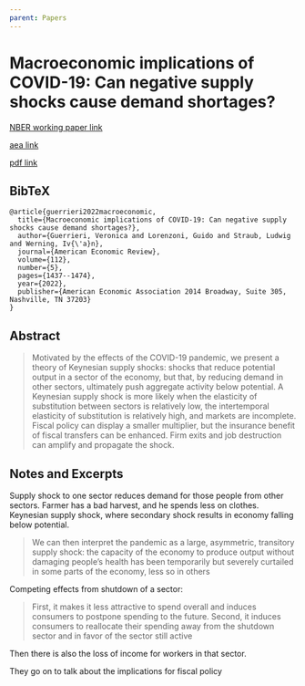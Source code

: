 ```yaml
---
parent: Papers
---
```


# Macroeconomic implications of COVID-19: Can negative supply shocks cause demand shortages?

[NBER working paper link](https://www.nber.org/papers/w26918)

[aea link](https://www.aeaweb.org/articles?id=10.1257/aer.20201063)

[pdf link](https://scholar.harvard.edu/sites/scholar.harvard.edu/files/straub/files/glsw_published.pdf)



## BibTeX
```
@article{guerrieri2022macroeconomic,
  title={Macroeconomic implications of COVID-19: Can negative supply shocks cause demand shortages?},
  author={Guerrieri, Veronica and Lorenzoni, Guido and Straub, Ludwig and Werning, Iv{\'a}n},
  journal={American Economic Review},
  volume={112},
  number={5},
  pages={1437--1474},
  year={2022},
  publisher={American Economic Association 2014 Broadway, Suite 305, Nashville, TN 37203}
}
```

## Abstract

> Motivated by the effects of the COVID-19 pandemic, we present a theory of Keynesian supply shocks: shocks that reduce potential output in a sector of the economy, but that, by reducing demand in other sectors, ultimately push aggregate activity below potential. A Keynesian supply shock is more likely when the elasticity of substitution between sectors is relatively low, the intertemporal elasticity of substitution is relatively high, and markets are incomplete. Fiscal policy can display a smaller multiplier, but the insurance benefit of fiscal transfers can be enhanced. Firm exits and job destruction can amplify and propagate the shock.

## Notes and Excerpts

Supply shock to one sector reduces demand for those people from other sectors.
Farmer has a bad harvest, and he spends less on clothes.
Keynesian supply shock, where secondary shock results in economy falling below potential.



> We can then interpret 
the pandemic as a large, asymmetric, transitory supply shock: the capacity of the 
economy to produce output without damaging people’s health has been temporarily 
but severely curtailed in some parts of the economy, less so in others


Competing effects from shutdown of a sector:
> First, it makes it less attractive to spend overall and 
induces consumers to postpone spending to the future. Second, it induces consumers to reallocate their spending away from the shutdown sector and in favor of the 
sector still active

Then there is also the loss of income for workers in that sector.

They go on to talk about the implications for fiscal policy

<!--
TODO: Only skimmed 
-->

